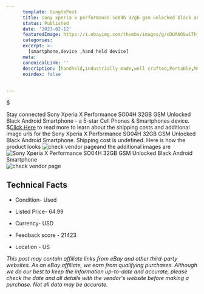 ```yaml
---
      template: SinglePost
      title: sony xperia x performance so04h 32gb gsm unlocked black android smartphone
      status: Published
      date: '2023-02-12'
      featuredImage: https://i.ebayimg.com/thumbs/images/g/cDUAAOSwiThj0EHF/s-l225.jpg
      categories: 
      excerpt: >-
        [smartphone,device ,hand held device]
      meta:
      canonicalLink: ''
      description: [handheld,industrially made,well crafted,Portable,Mobile,Compact,Convenient,Lightweight,Maneuverable,Man-portable,Miniature,Carriable,Hand-held,Light,Holdable,Transportable,Mobile device,Pocket-sized,On-the-go,Wireless,Cordless,Compact size,Convenient size, smartphone,device ,hand held device]
      noindex: false
      
        
---
```

$

Stay connected Sony Xperia X Performance SO04H 32GB GSM Unlocked Black Android Smartphone - a 5-star Cell Phones & Smartphones device.
$[Click Here](https://www.ebay.com/itm/275643408591?hash=item402da0a0cf%3Ag%3AcDUAAOSwiThj0EHF&amdata=enc%3AAQAHAAAA4DuRLaXzWL1qFcEMZpZnS3Tx56nhFMm2a733JFVB2BmFAnAu7PW647nX1oIDmiKSAXAEsRtpe4Opd1TEpVrkE1YoYD%2BLypCvUI1nEUSY2230OKOX%2BzhpBee9j7uyRaC%2FlBh6z8nWYjkZq%2F4OQFRJS9hwHYakvrYpR9g5mFRtFu7y07SGHxryOqPdVUO%2FjFTpLLaE%2FRe%2FoVWLlXW8RUxLvFIALwgd4c0yqwrd0eMUYg%2BqyDqqKRx%2B2TuNVkbv%2FJSYqRtT%2FPgDt5DRxIJ7zl7HguyUOdtvJJbH6nezoBz61q5u&mkevt=1&mkcid=1&mkrid=711-53200-19255-0&campid=%253CePNCampaignId%253E&customid=%253CreferenceId%253E&toolid=10049) to read more to learn about the shipping costs and additional image urls for the Sony Xperia X Performance SO04H 32GB GSM Unlocked Black Android Smartphone. Shipping cost is undefined. Here is how the product looks ![check vendor page](https://i.ebayimg.com/thumbs/images/g/cDUAAOSwiThj0EHF/s-l225.jpg)and the additional images are![Sony Xperia X Performance SO04H 32GB GSM Unlocked Black Android Smartphone](https://i.ebayimg.com/images/g/cDUAAOSwiThj0EHF/s-l1200.jpg)![check vendor page](https://origin-galleryplus.ebayimg.com/ws/web/275643408591_2_0_1/225x225.jpg,https://origin-galleryplus.ebayimg.com/ws/web/275643408591_3_0_1/225x225.jpg,https://origin-galleryplus.ebayimg.com/ws/web/275643408591_4_0_1/225x225.jpg)



 ## Technical Facts 



     
      

 - Condition- Used 


      

 - Listed Price- 64.99 


      

 - Currency- USD 


      

 - Feedback score - 21423 


      

 - Location - US 


      
      

 *_This post may contain affiliate links from eBay and other third-party websites. As an eBay affiliate, we earn from qualifying purchases. Although we do our best to keep the information up-to-date and accurate, please check the date and all details with the vendor's website before making a purchase. Not all data may be accurate._*






